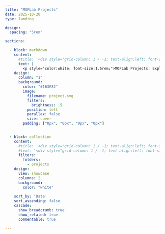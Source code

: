 ```yaml
---
title: "MOFLab Projects"
date: 2025-10-20
type: landing

design:
  spacing: "5rem"

sections:

  - block: markdown
    content:
      #title: '<div style="grid-column: 1 / -1; text-align:left; font-size:1rem;">MOFLab projects</div>'
      text: |
        <p style="color:white; font-size:1.5rem;">MOFLab Projects: Exploring state-of-the-art optical fiber design and fabrication, low-cost and energy-efficient fiber sensors, and nonlinear fiber dynamics.</p>
    design:
      column: "1"
      background:
        color: "#163E82"
        image:
          filename: project.svg
          filters:
            brightness: .5
          position: left
          parallax: false
          size: cover
        padding: ["0px", "0px", "0px", "0px"]
        

  - block: collection
    content:
      #title: '<div style="grid-column: 1 / -1; text-align:left; font-size:2rem;">MOFLab projects</div>'
      #text: '<div style="grid-column: 1 / -1; text-align:left; font-size:1.2rem;">Exploring optical fiber design, ultrafast photonics, and nonlinear fiber dynamics.</div>'
      filters:
        folders:
          - projects
    design:
      view: showcase
      columns: 2
      background: 
        color: "white"
  
    sort_by: 'Date'
    sort_ascending: false
    cascade:
      show_breadcrumb: true
      show_related: true
      commentable: true

---
```

